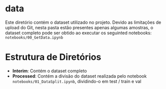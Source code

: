 # data
Este diretório contém o dataset utilizado no projeto. Devido as limitações de upload do Git, nesta pasta estão presentes apenas algumas amostras, o dataset completo pode ser obtido ao executar os seguinted notebooks: `notebooks/00_GetData.ipynb`



# Estrutura de Diretórios
- **Interim**: Contém o dataset completo
- **Processed**: Contém a divisão do dataset realizada pelo notebook `notebooks/01_DataSplit.ipynb`, dividindo-o em test / train e val
